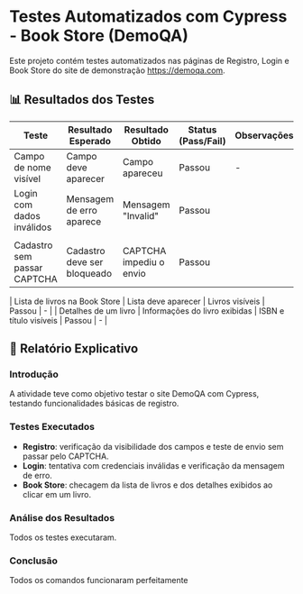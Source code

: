 # Testes Automatizados com Cypress - Book Store (DemoQA)

Este projeto contém testes automatizados nas páginas de Registro, Login e Book Store do site de demonstração https://demoqa.com.

## 📊 Resultados dos Testes

| Teste                          | Resultado Esperado              | Resultado Obtido           | Status (Pass/Fail) | Observações                    |
|-------------------------------|----------------------------------|-----------------------------|--------------------|--------------------------------|
| Campo de nome visível         | Campo deve aparecer              | Campo apareceu              |  Passou            | -                              |
| Login com dados inválidos     | Mensagem de erro aparece         | Mensagem "Invalid"          |  Passou            |
                      |
| Cadastro sem passar CAPTCHA   | Cadastro deve ser bloqueado      | CAPTCHA impediu o envio     |  Passou            |

| Lista de livros na Book Store | Lista deve aparecer              | Livros visíveis             |  Passou            | -                              |
| Detalhes de um livro          | Informações do livro exibidas    | ISBN e título visíveis      |  Passou            | -                              |

## 📝 Relatório Explicativo

### Introdução
A atividade teve como objetivo testar o site DemoQA com Cypress, testando funcionalidades básicas de registro.
### Testes Executados
- **Registro**: verificação da visibilidade dos campos e teste de envio sem passar pelo CAPTCHA.
- **Login**: tentativa com credenciais inválidas e verificação da mensagem de erro.
- **Book Store**: checagem da lista de livros e dos detalhes exibidos ao clicar em um livro.

### Análise dos Resultados
Todos os testes executaram. 

### Conclusão
Todos os comandos funcionaram perfeitamente
